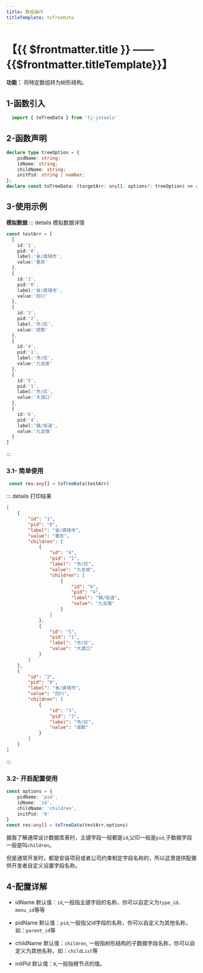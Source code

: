 ```yaml
---
title: 数组操作
titleTemplate: toTreeData
---
```


# 【{{ $frontmatter.title }} —— {{$frontmatter.titleTemplate}}】

**功能：** 将特定数组转为树形结构。

## 1-函数引入

```js 
  import { toTreeData } from 'tj-jstools'
```
## 2-函数声明
```ts
declare type treeOption = {
    pidName: string;
    idName: string;
    childName: string;
    initPid: string | number;
};
declare const toTreeData: (targetArr: any[], options?: treeOption) => any[];
```

## 3-使用示例
**模拟数据**
::: details 模拟数据详情
```ts
const testArr = [
  {
    id:'1',
    pid:'0',
    label:'省/直辖市',
    value:'重庆'
  },
  {
    id:'2',
    pid:'0',
    label:'省/直辖市',
    value:'四川'
  },
  {
    id:'3',
    pid:'2',
    label:'市/区',
    value:'成都'
  },
  {
    id:'4',
    pid:'1',
    label:'市/区',
    value:'九龙坡'
  },
  {
    id:'5',
    pid:'1',
    label:'市/区',
    value:'大渡口'
  },
  {
    id:'6',
    pid:'4',
    label:'镇/街道',
    value:'九龙镇'
  }
]
```
:::


### 3.1- 简单使用
```ts
 const res:any[] = toTreeData(testArr)
```
::: details 打印结果
```json
[
    {
        "id": "1",
        "pid": "0",
        "label": "省/直辖市",
        "value": "重庆",
        "children": [
            {
                "id": "4",
                "pid": "1",
                "label": "市/区",
                "value": "九龙坡",
                "children": [
                    {
                        "id": "6",
                        "pid": "4",
                        "label": "镇/街道",
                        "value": "九龙镇"
                    }
                ]
            },
            {
                "id": "5",
                "pid": "1",
                "label": "市/区",
                "value": "大渡口"
            }
        ]
    },
    {
        "id": "2",
        "pid": "0",
        "label": "省/直辖市",
        "value": "四川",
        "children": [
            {
                "id": "3",
                "pid": "2",
                "label": "市/区",
                "value": "成都"
            }
        ]
    }
]
```
:::

### 3.2- 开启配置使用

```ts
const options = {
    pidName: 'pid',
    idName: 'id',
    childName: 'children',
    initPid: '0'
}
const res:any[] = toTreeData(testArr,options)
```
据我了解通常设计数据库表时，主键字段一般都是`id`,父ID一般是`pid`,子数据字段一般是叫`children`。

但是通常开发时，都是安装项目或者公司约束制定字段名称的，所以这里提供配置供开发者自定义设置字段名称。

## 4-配置详解
- idName
默认值：`id`,一般指主键字段的名称，你可以自定义为`type_id`、`menu_id`等等

- pidName
默认值：`pid`,一般指父id字段的名称，你可以自定义为其他名称，如：`parent_id`等

- childName
默认值：`children`, 一般指树形结构的子数据字段名称，你可以自定义为其他名称，如：`childList`等

- initPid
默认值：`0`,一般指根节点的值。